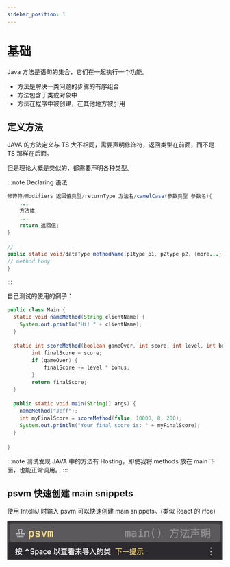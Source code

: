 ```yaml
---
sidebar_position: 1
---
```


# 基础

Java 方法是语句的集合，它们在一起执行一个功能。

- 方法是解决一类问题的步骤的有序组合
- 方法包含于类或对象中
- 方法在程序中被创建，在其他地方被引用

## 定义方法

JAVA 的方法定义与 TS 大不相同，需要声明修饰符，返回类型在前面，而不是 TS 那样在后面。

但是理论大概是类似的，都需要声明各种类型。

:::note Declaring 语法

```Java
修饰符/Modifiers 返回值类型/returnType 方法名/camelCase(参数类型 参数名){
    ...
    方法体
    ...
    return 返回值;
}

//
public static void/dataType methodName(p1type p1, p2type p2, {more...}){
// method body
}
```

:::

自己测试的使用的例子：

```Java
public class Main {
  static void nameMethod(String clientName) {
    System.out.println("Hi! " + clientName);
  }

  static int scoreMethod(boolean gameOver, int score, int level, int bonus) {
        int finalScore = score;
        if (gameOver) {
            finalScore += level * bonus;
        }
        return finalScore;
  }

  public static void main(String[] args) {
    nameMethod("Jeff");
    int myFinalScore = scoreMethod(false, 10000, 8, 200);
    System.out.println("Your final score is: " + myFinalScore);
  }

}
```

:::note
测试发现 JAVA 中的方法有 Hosting，即使我将 methods 放在 main 下面，也能正常调用。
:::

## psvm 快速创建 main snippets

使用 IntelliJ 时输入 psvm 可以快速创建 main snippets。(类似 React 的 rfce)

![psvm](../images/psvm.jpg)
